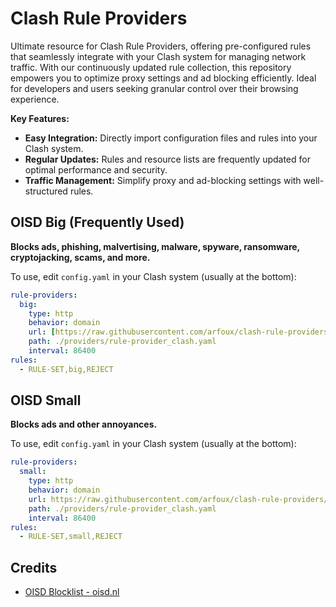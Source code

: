# Clash Rule Providers

Ultimate resource for Clash Rule Providers, offering pre-configured rules that seamlessly integrate with your Clash system for managing network traffic. With our continuously updated rule collection, this repository empowers you to optimize proxy settings and ad blocking efficiently. Ideal for developers and users seeking granular control over their browsing experience.

**Key Features:**

- **Easy Integration:** Directly import configuration files and rules into your Clash system.
- **Regular Updates:** Rules and resource lists are frequently updated for optimal performance and security.
- **Traffic Management:** Simplify proxy and ad-blocking settings with well-structured rules.

## OISD Big (Frequently Used)
**Blocks ads, phishing, malvertising, malware, spyware, ransomware, cryptojacking, scams, and more.**

To use, edit `config.yaml` in your Clash system (usually at the bottom):

```yaml
rule-providers:
  big:
    type: http
    behavior: domain
    url: [https://raw.githubusercontent.com/arfoux/clash-rule-providers/main/big.txt](https://raw.githubusercontent.com/arfoux/clash-rule-providers/main/big.txt)
    path: ./providers/rule-provider_clash.yaml
    interval: 86400
rules:
  - RULE-SET,big,REJECT
```

## OISD Small
**Blocks ads and other annoyances.**

To use, edit `config.yaml` in your Clash system (usually at the bottom):

```yaml
rule-providers:
  small:
    type: http
    behavior: domain
    url: https://raw.githubusercontent.com/arfoux/clash-rule-providers/main/small.txt
    path: ./providers/rule-provider_clash.yaml
    interval: 86400
rules:
  - RULE-SET,small,REJECT
```

## Credits
- [OISD Blocklist - oisd.nl](https://oisd.nl/)
